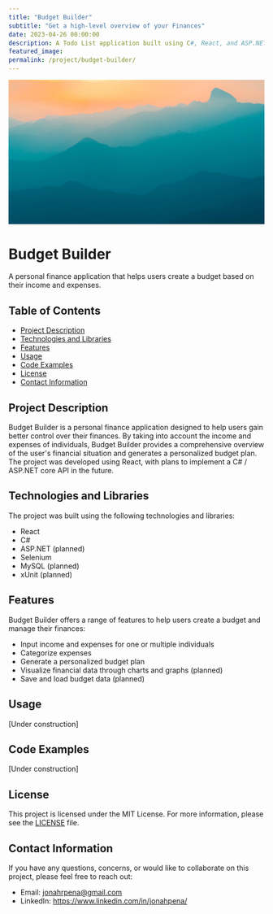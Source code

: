 ```yaml
---
title: "Budget Builder"
subtitle: "Get a high-level overview of your Finances"
date: 2023-04-26 00:00:00
description: A Todo List application built using C#, React, and ASP.NET Core to demonstrate the implementation and testing of CRUD operations in a web application.
featured_image:
permalink: /project/budget-builder/
---
```


![](/images/demo/demo-landscape.jpg)

# Budget Builder

A personal finance application that helps users create a budget based on their income and expenses.

## Table of Contents

- [Project Description](#project-description)
- [Technologies and Libraries](#technologies-and-libraries)
- [Features](#features)
- [Usage](#usage)
- [Code Examples](#code-examples)
- [License](#license)
- [Contact Information](#contact-information)

## Project Description

Budget Builder is a personal finance application designed to help users gain better control over their finances. By taking into account the income and expenses of individuals, Budget Builder provides a comprehensive overview of the user's financial situation and generates a personalized budget plan. The project was developed using React, with plans to implement a C# / ASP.NET core API in the future.

## Technologies and Libraries

The project was built using the following technologies and libraries:

- React
- C#
- ASP.NET (planned)
- Selenium
- MySQL (planned)
- xUnit (planned)

## Features

Budget Builder offers a range of features to help users create a budget and manage their finances:

- Input income and expenses for one or multiple individuals
- Categorize expenses
- Generate a personalized budget plan
- Visualize financial data through charts and graphs (planned)
- Save and load budget data (planned)

## Usage

[Under construction]

## Code Examples

[Under construction]

## License

This project is licensed under the MIT License. For more information, please see the [LICENSE](LICENSE) file.

## Contact Information

If you have any questions, concerns, or would like to collaborate on this project, please feel free to reach out:

- Email: jonahrpena@gmail.com
- LinkedIn: https://www.linkedin.com/in/jonahpena/
